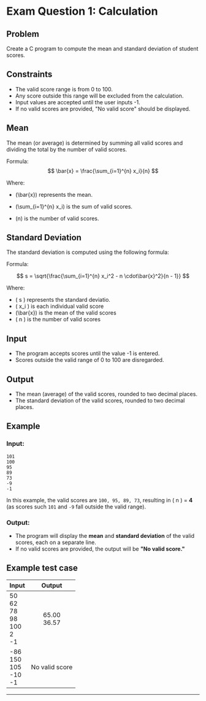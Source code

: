 # Exam Question 1: Calculation

## Problem
Create a C program to compute the mean and standard deviation of student scores.

## Constraints
- The valid score range is from 0 to 100.
- Any score outside this range will be excluded from the calculation.
- Input values are accepted until the user inputs -1.
- If no valid scores are provided, "No valid score" should be displayed.

## Mean
The mean (or average) is determined by summing all valid scores and dividing the total by the number of valid scores.

Formula:
$$
\bar{x} = \frac{\sum_{i=1}^{n} x_i}{n}
$$

Where:
- \(\bar{x}\) represents the mean.

- \(\sum_{i=1}^{n} x_i\) is the sum of valid scores.
- \(n\) is the number of valid scores.


## Standard Deviation
The standard deviation is computed using the following formula:

Formula:

$$
s = \sqrt{\frac{\sum_{i=1}^{n} x_i^2 - n \cdot\bar{x}^2}{n - 1}}
$$

Where:
- \( s \) represents the standard deviatio.
- \( x_i \) is each individual valid score
- \(\bar{x}\) is the mean of the valid scores
- \( n \) is the number of valid scores


## Input
- The program accepts scores until the value -1 is entered.
- Scores outside the valid range of 0 to 100 are disregarded.

## Output
- The mean (average) of the valid scores, rounded to two decimal places.
- The standard deviation of the valid scores, rounded to two decimal places.

## Example
### Input:
```
101
100
95
89
73
-9
-1
```
In this example, the valid scores are `100, 95, 89, 73`, resulting in \( n \) = **4** (as scores such `101` and `-9` fall outside the valid range).

### Output:
- The program will display the **mean** and **standard deviation** of the valid scores, each on a separate line.
- If no valid scores are provided, the output will be **"No valid score."**

## Example test case

| Input | Output |
|:-----------|:------------:|
| 50<br>62<br>78<br>98<br>100<br>2<br>-1       | 65.00<br>36.57     |
| -86<br>150<br>105<br>-10<br>-1|   No valid score |

---

<!-- 
Test case 1
Input:
0
100
50
75
25
-1

Output:
50.00
37.53

Test case 2
Input:
-10
150
-50
200
999
-1

Output:
No valid score

Test case 3
Input:
1
2
3
4
5
6
7
9
10
-1

Output:
5.50
3.03

Test case 4
Input:
0
0
0
100
50
-1

Output:
30.00
44.72

Test case 5
Input:
-10
50
101
80
-5
99
-1

Output:
76.33
20.08

 -->